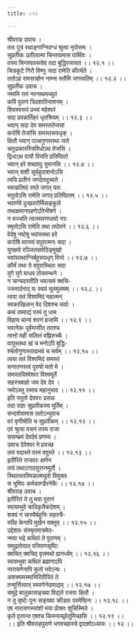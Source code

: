 ```yaml
---
title: ०१२

---
```

श्रीवराह उवाच ।  
ततः पुत्रं रथाङ्गाग्निदग्धं श्रुत्वा नृपोत्तमः ।  
सुप्रतीकः प्रतीतात्मा चिन्तयामास पार्थिवः ।  
तस्य चिन्तयतस्त्वेवं तदा बुद्धिरजायत ।। १२.१ ।।  
चित्रकूटे गिरौ विष्णुः सदा रामेति कीर्त्यते ।  
ततोऽहं रामसञ्ज्ञेन नाम्ना स्तौमि जगत्पतिम् ।। १२.२ ।।  
सुप्रतीक उवाच ।  
नमामि रामं नरनाथमच्युतं  
कविं पुराणं त्रिदशारिनाशनम् ।  
शिवस्वरूपं प्रभवं महेश्वरं  
सदा प्रपन्नार्तिहरं धृतश्रियम् ।। १२.३ ।।  
भवान् सदा देव समस्ततेजसां  
करोषि तेजांसि समस्तरूपधृक् ।  
क्षितौ भवान् पञ्चगुणस्तथा जले  
चतुःप्रकारस्त्रिविधोऽथ तेजसि ।  
द्विधाऽथ वायौ वियति प्रतिष्ठितो  
भवान् हरे शब्दवपुः पुमानसि ।। १२.४ ।।  
भवान् शशी सूर्यहुताशनोऽसि  
त्वयि प्रलीनं जगदेतदुच्यते ।  
भवत्प्रतिष्ठं रमते जगत् यतः  
स्तुतोऽसि रामेति जगत् प्रतिष्ठितम् ।। १२.५ ।।  
भवार्णवे दुःखतरोर्मिसङ्कुले  
तथाक्षमानग्रहणेऽतिभीषणे ।  
न मज्जति त्वत्स्मरणप्लवो नरः  
स्मृतोऽसि रामेति तथा तपोवने ।। १२.६ ।।  
वेदेषु नष्टेषु भवांस्तथा हरे  
करोषि मात्स्यं वपुरात्मनः सदा ।  
युगक्षये रञ्जितसर्वदिङ्मुखो  
भवांस्तथाग्निर्बहुरूपधृग् विभो ।। १२.७ ।।  
कौर्मं तथा ते वपुरास्थितः सदा  
युगे युगे माधव तोयमन्थने ।  
न चान्यदस्तीति भवत्समं क्वचि-  
ज्जनार्दनाद् यः स्वयं भूतमुत्तमम् ।। १२.८ ।।  
त्वया ततं विश्वमिदं महात्मन्  
स्वकाखिलान् वेद दिशश्च सर्वाः ।  
कथं त्वमाद्यं परमं तु धाम  
विहाय चान्यं शरणं व्रजामि ।। १२.९ ।।  
भवानेकः पूर्वमासीत् ततश्च  
त्वत्तो मही सलिलं वह्निरुच्चैः ।  
वायुस्तथा खं च मनोऽपि बुद्धि-  
श्चेतोगुणास्तत्प्रभवं च सर्वम् ।। १२.१० ।।  
त्वया ततं विश्वमिदं समस्तं  
सनातनस्त्वं पुरुषो मतो मे ।  
समस्तविश्वेश्वर विश्वमूर्ते  
सहस्त्रबाहो जय देव देव ।  
नमोऽस्तु रामाय महानुभाव ।। १२.११ ।।  
इति स्तुतो देववरः प्रसन्नः  
तदा राज्ञः सुप्रतीकस्य मूर्तिम् ।  
सन्दर्शयामास ततोऽभ्युवाच  
वरं वृणीष्वेति च सुप्रतीकम् ।। १२.१२ ।।  
एवं श्रुत्वा वचनं तस्य राजा  
ससम्भ्रमं देवदेवं प्रणम्य ।  
उवाच देवेश्वर मे प्रयच्छ  
लयं यदास्ते परमं वपुस्ते ।। १२.१३ ।।  
इतीरिते राजवरः क्षणेन  
लयं तथाऽगादसुरघ्नमूर्तौ ।  
स्थितस्तस्मिन्नात्मभूतो विमुक्तः  
स भूमिपः कर्मकाण्डैरनेकैः ।। १२.१४ ।।  
श्रीवराह उवाच ।  
इतीरितं ते तु मया पुराणं  
स्वायम्भुवे चादिकृतैकदेशम् ।  
शक्यं न चास्यैर्बहुभिः सहस्त्रै-  
रपीह केनापि मुखेन वक्तुम् ।। १२.१५ ।।  
उद्देशतः संस्मृतमात्रमेत-  
न्मया भद्रे कथितं ते पुराणम् ।  
समुद्रतोयात् परिमाणसृष्टिः  
क्वचित् क्वचिद् वृत्तमथो ह्यनर्ध्यम् ।। १२.१६ ।।  
स्वयम्भुवा कथितं ब्रह्मणाऽपि  
नारायणेनापि कुतो भवेऽन्यः ।  
अशक्यमस्माभिरितीरितं ते  
तन्मूर्त्तित्वात् स्मरणेनेदमाद्यम् ।। १२.१७ ।।  
समुद्रे बालुकासङ्ख्या विद्यते रजसः क्षितौ ।  
न तु सृष्टेः पुनः सङ्ख्या क्रीडतः परमेष्ठिनः ।। १२.१८ ।।  
एष नारायणस्यांशो मया प्रोक्तः शुचिस्मिते ।  
कृते वृत्तान्त एषश्च किमन्यच्छ्रोतुमिच्छसि ।। १२.१९ ।।  
।। इति श्रीवराहपुराणे भगवच्छास्त्रे द्वादशोऽध्यायः ।। १२ ।।